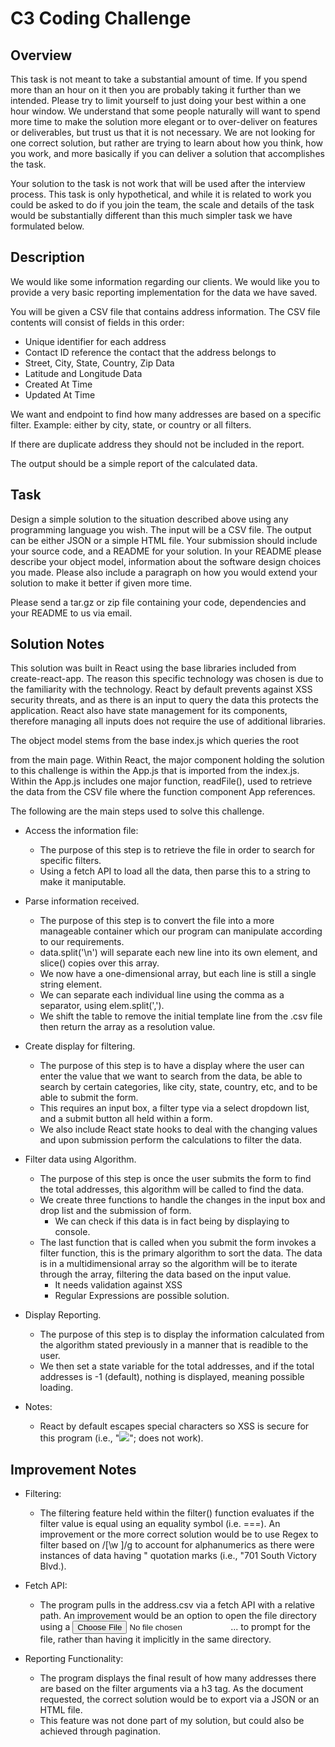 # C3 Coding Challenge

## Overview

This task is not meant to take a substantial amount of time. If you spend more than an hour on it then you are probably taking it further than we intended. Please try to limit yourself to just doing your best within a one hour window. We understand that some people naturally will want to spend more time to make the solution more elegant or to over-deliver on features or deliverables, but trust us that it is not necessary. We are not looking for one correct solution, but rather are trying to learn about how you think, how you work, and more basically if you can deliver a solution that accomplishes the task.

Your solution to the task is not work that will be used after the interview process. This task is only hypothetical, and while it is related to work you could be asked to do if you join the team, the scale and details of the task would be substantially different than this much simpler task we have formulated below.

## Description

We would like some information regarding our clients. We would like you to provide a very basic reporting implementation for the data we have saved.

You will be given a CSV file that contains address information. The CSV file contents will consist of fields in this order:

* Unique identifier for each address
* Contact ID reference the contact that the address belongs to
* Street, City, State, Country, Zip Data
* Latitude and Longitude Data
* Created At Time
* Updated At Time

We want and endpoint to find how many addresses are based on a specific filter. Example: either by city, state, or country or all filters.

If there are duplicate address they should not be included in the report.

The output should be a simple report of the calculated data.

## Task

Design a simple solution to the situation described above using any programming language you wish. The input will be a CSV file. The output can be either JSON or a simple HTML file. Your submission should include your source code, and a README for your solution. In your README please describe your object model, information about the software design choices you made. Please also include a paragraph on how you would extend your solution to make it better if given more time.

Please send a tar.gz or zip file containing your code, dependencies and your README to us via email.

## Solution Notes

This solution was built in React using the base libraries included from create-react-app. The reason this specific technology was chosen is due to the familiarity 
with the technology. React by default prevents against XSS security threats, and as there is an input to query the data this protects the application. React
also have state management for its components, therefore managing all inputs does not require the use of additional libraries. 

The object model stems from the base index.js which queries the root <div> from the main page. Within React, the major component holding the solution to this challenge 
is within the App.js that is imported from the index.js. Within the App.js includes one major function, readFile(), used to retrieve the data from the CSV file where
the function component App references.

The following are the main steps used to solve this challenge.

- Access the information file:
	- The purpose of this step is to retrieve the file in order to search for specific filters.
	- Using a fetch API to load all the data, then parse this to a string to make it maniputable.

- Parse information received.
	- The purpose of this step is to convert the file into a more manageable container which our program 
	  can manipulate according to our requirements.
	- data.split('\n') will separate each new line into its own element, and slice() copies over this array.
	- We now have a one-dimensional array, but each line is still a single string element.
	- We can separate each individual line using the comma as a separator, using elem.split(',').
	- We shift the table to remove the initial template line from the .csv file then return the array
	  as a resolution value.

- Create display for filtering.
	- The purpose of this step is to have a display where the user can enter the value that we want to search from the data,
	  be able to search by certain categories, like city, state, country, etc, and to be able to submit the form.
	- This requires an input box, a filter type via a select dropdown list, and a submit button all held within a form.
	- We also include React state hooks to deal with the changing values and upon submission perform
 	  the calculations to filter the data.

- Filter data using Algorithm.
	- The purpose of this step is once the user submits the form to find the total addresses, this algorithm 
	  will be called to find the data.
	- We create three functions to handle the changes in the input box and drop list and the submission of
	  form. 
		- We can check if this data is in fact being by displaying to console.
	- The last function that is called when you submit the form invokes a filter function, this is the
	  primary algorithm to sort the data. The data is in a multidimensional array so the algorithm will 
	  be to iterate through the array, filtering the data based on the input value. 
		- It needs validation against XSS
		- Regular Expressions are possible solution.

- Display Reporting.
	- The purpose of this step is to display the information calculated from the algorithm stated previously 
	  in a manner that is readible to the user.
	- We then set a state variable for the total addresses, and if the total addresses is -1 (default),
	  nothing is displayed, meaning possible loading.

- Notes:
	- React by default escapes special characters so XSS is secure for this program 
	  (i.e., "<img onerror='alert(\"Hacked!\")' src='invalid-image' />"; does not work).
	  
## Improvement Notes

- Filtering:
	- The filtering feature held within the filter() function evaluates if the filter value is equal using an equality symbol (i.e. ===). An improvement
	  or the more correct solution would be to use Regex to filter based on /[\w ]/g to account for alphanumerics as there were instances of 
	  data having " quotation marks (i.e., \"701 South Victory Blvd.).
	 
- Fetch API:
	- The program pulls in the address.csv via a fetch API with a relative path. An improvement would be an option to open the file directory using 
	  a <input type="file" name="file">... to prompt for the file, rather than having it implicitly in the same directory.
	  
- Reporting Functionality:
	- The program displays the final result of how many addresses there are based on the filter arguments via a h3 tag. As the document requested, 
	  the correct solution would be to export via a JSON or an HTML file. 
	- This feature was not done part of my solution, but could also be achieved through pagination.
